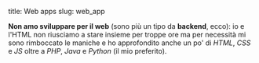 title: Web apps
slug: web_app

**Non amo sviluppare per il web** (sono più un tipo da **backend**, ecco):
io e l'HTML non riusciamo a stare insieme per troppe ore ma per necessità 
mi sono rimboccato le maniche e ho approfondito anche un po' di *HTML*, 
*CSS* e *JS* oltre a *PHP*, *Java* e *Python* (il mio preferito). 